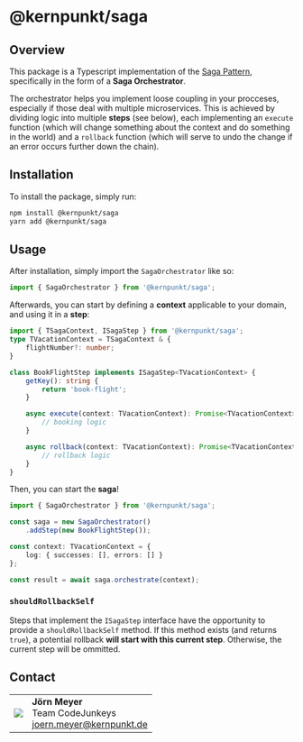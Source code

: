 # @kernpunkt/saga

## Overview

This package is a Typescript implementation of the [Saga Pattern](https://microservices.io/patterns/data/saga.html), specifically in the form of a **Saga Orchestrator**.

The orchestrator helps you implement loose coupling in your procceses, especially if those deal with multiple microservices. This is achieved by dividing logic into multiple **steps** (see below), each implementing an `execute` function (which will change something about the context and do something in the world) and a `rollback` function (which will serve to undo the change if an error occurs further down the chain).

## Installation

To install the package, simply run:

```bash
npm install @kernpunkt/saga
yarn add @kernpunkt/saga
```

## Usage

After installation, simply import the `SagaOrchestrator` like so:

```typescript
import { SagaOrchestrator } from '@kernpunkt/saga';
```

Afterwards, you can start by defining a **context** applicable to your domain, and using it in a **step**:

```typescript
import { TSagaContext, ISagaStep } from '@kernpunkt/saga';
type TVacationContext = TSagaContext & {
    flightNumber?: number;
}

class BookFlightStep implements ISagaStep<TVacationContext> {
    getKey(): string {
        return 'book-flight';
    }

    async execute(context: TVacationContext): Promise<TVacationContext> {
        // booking logic
    }

    async rollback(context: TVacationContext): Promise<TVacationContext> {
        // rollback logic
    }
}
```

Then, you can start the **saga**!

```typescript
import { SagaOrchestrator } from '@kernpunkt/saga';

const saga = new SagaOrchestrator()
    .addStep(new BookFlightStep());

const context: TVacationContext = {
    log: { successes: [], errors: [] }
};

const result = await saga.orchestrate(context);
```

### `shouldRollbackSelf`

Steps that implement the `ISagaStep` interface have the opportunity to provide a `shouldRollbackSelf` method. If this method exists (and returns `true`), a potential rollback **will start with this current step**. Otherwise, the current step will be ommitted.


## Contact

|                                   |                                                                                                      |
| --------------------------------- | ---------------------------------------------------------------------------------------------------- |
| ![](https://res.cloudinary.com/ddux8vytr/image/upload/w_200,h_200,c_thumb,g_face,z_0.6/v1717664499/izxda0mc6o4c7v22yvtv.jpg) | **Jörn Meyer**<br>Team CodeJunkeys<br> [joern.meyer@kernpunkt.de](mailto://joern.meyer@kernpunkt.de) |